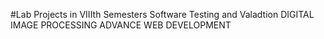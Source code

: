 #Lab Projects in VIIIth Semesters
Software Testing and Valadtion 
DIGITAL IMAGE PROCESSING
ADVANCE WEB DEVELOPMENT
